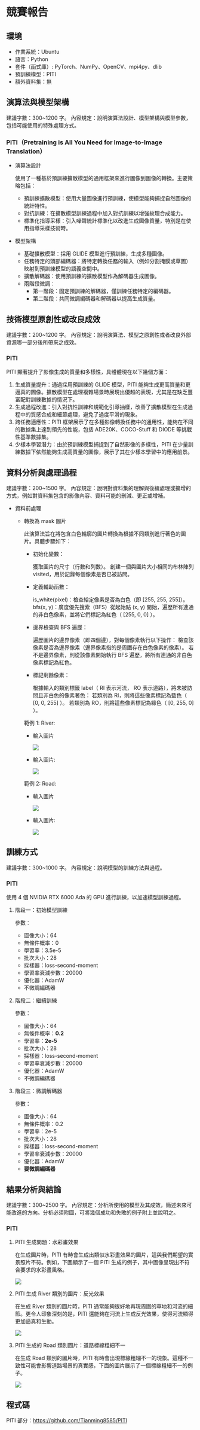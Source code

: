 # 競賽報告

## 環境

- 作業系統：Ubuntu
- 語言：Python
- 套件（函式庫）: PyTorch、NumPy、OpenCV、mpi4py、dlib
- 預訓練模型：PITI
- 額外資料集：無

## 演算法與模型架構

建議字數：300~1200 字。
內容規定：說明演算法設計、模型架構與模型參數，包括可能使用的特殊處理方式。

### PITI（Pretraining is All You Need for Image-to-Image Translation）

- 演算法設計

  使用了一種基於預訓練擴散模型的通用框架來進行圖像到圖像的轉換。主要策略包括：

  - 預訓練擴散模型：使用大量圖像進行預訓練，使模型能夠捕捉自然圖像的統計特性。
  - 對抗訓練：在擴散模型訓練過程中加入對抗訓練以增強紋理合成能力。
  - 標準化指導采樣：引入噪聲統計標準化以改進生成圖像質量，特別是在使用指導采樣技術時。

- 模型架構

  - 基礎擴散模型：採用 GLIDE 模型進行預訓練，生成多種圖像。
  - 任務特定的頭部編碼器：將特定轉換任務的輸入（例如分割掩膜或草圖）映射到預訓練模型的語義空間中。
  - 擴散解碼器：使用預訓練的擴散模型作為解碼器生成圖像。
  - 兩階段微調：
    - 第一階段：固定預訓練的解碼器，僅訓練任務特定的編碼器。
    - 第二階段：共同微調編碼器和解碼器以提高生成質量。

## 技術模型原創性或改良成效

建議字數：200~1200 字。
內容規定：說明演算法、模型之原創性或者改良外部資源哪一部分後所帶來之成效。

### PITI

PITI 顯著提升了影像生成的質量和多樣性，具體體現在以下幾個方面：

1. 生成質量提升：通過採用預訓練的 GLIDE 模型，PITI 能夠生成更高質量和更逼真的圖像。擴散模型在處理複雜場景時展現出優越的表現，尤其是在缺乏豐富配對訓練數據的情況下。
1. 生成過程改進：引入對抗性訓練和規範化引導抽樣，改善了擴散模型在生成過程中的質感合成和細節處理，避免了過度平滑的現象。
1. 跨任務適應性：PITI 框架展示了在多種影像轉換任務中的通用性，能夠在不同的數據集上達到領先的性能，包括 ADE20K、COCO-Stuff 和 DIODE 等挑戰性基準數據集。
1. 少樣本學習潛力：由於預訓練模型捕捉到了自然影像的多樣性，PITI 在少量訓練數據下依然能夠生成高質量的圖像，展示了其在少樣本學習中的應用前景。

## 資料分析與處理過程

建議字數：200~1500 字。
內容規定：說明對資料集的理解與後續處理或擴增的方式，例如對資料集包含的影像內容、資料可能的刪減、更正或增補。

- 資料前處理

  - 轉換為 mask 圖片

    此演算法旨在將包含白色輪廓的圖片轉換為根據不同類別進行著色的圖片。具體步驟如下：

    - 初始化變數：

      獲取圖片的尺寸（行數和列數）。
      創建一個與圖片大小相同的布林陣列 visited，用於記錄每個像素是否已被訪問。

    - 定義輔助函數：

      is_white(pixel)：檢查給定像素是否為白色（即 [255, 255, 255]）。
      bfs(x, y)：廣度優先搜索（BFS）從起始點 (x, y) 開始，遍歷所有連通的非白色像素，並將它們標記為紅色（ [255, 0, 0] ）。

    - 邊界檢查與 BFS 遍歷：

      遍歷圖片的邊界像素（即四個邊），對每個像素執行以下操作：
      檢查該像素是否為邊界像素（邊界像素指的是周圍存在白色像素的像素）。
      若不是邊界像素，則從該像素開始執行 BFS 遍歷，將所有連通的非白色像素標記為紅色。

    - 標記剩餘像素：

      根據輸入的類別標籤 label（ RI 表示河流， RO 表示道路），將未被訪問且非白色的像素著色：
      若類別為 RI，則將這些像素標記為藍色（ [0, 0, 255] ）。
      若類別為 RO，則將這些像素標記為綠色（ [0, 255, 0] ）。

    範例 1: River:

    - 輸入圖片

      ![](./examples/label_img/PRI_RI_1000000.png)

    - 輸入圖片:

      ![](./examples/label_img/PRI_RI_1000000_mask.png)

    範例 2: Road:

    - 輸入圖片

      ![](./examples/label_img/PRI_RO_1000710.png)

    - 輸入圖片:

      ![](./examples/label_img/PRI_RO_1000710_mask.png)

## 訓練方式

建議字數：300~1000 字。
內容規定：說明模型的訓練方法與過程。

### PITI

使用 4 個 NVIDIA RTX 6000 Ada 的 GPU 進行訓練，以加速模型訓練過程。

1. 階段一：初始模型訓練

   參數：

   - 圖像大小：64
   - 無條件概率：0
   - 學習率：3.5e-5
   - 批次大小：28
   - 採樣器：loss-second-moment
   - 學習率衰減步數：20000
   - 優化器：AdamW
   - 不微調編碼器

1. 階段二：繼續訓練

   參數：

   - 圖像大小：64
   - 無條件概率：**0.2**
   - 學習率：**2e-5**
   - 批次大小：28
   - 採樣器：loss-second-moment
   - 學習率衰減步數：20000
   - 優化器：AdamW
   - 不微調編碼器

1. 階段三：微調解碼器

   參數：

   - 圖像大小：64
   - 無條件概率：0.2
   - 學習率：2e-5
   - 批次大小：28
   - 採樣器：loss-second-moment
   - 學習率衰減步數：20000
   - 優化器：AdamW
   - **要微調編碼器**

## 結果分析與結論

建議字數：300~2500 字。
內容規定：分析所使用的模型及其成效，簡述未來可能改進的方向。分析必須附圖，可將幾個成功和失敗的例子附上並說明之。

### PITI

1. PITI 生成問題：水彩畫效果

   在生成圖片時，PITI 有時會生成出類似水彩畫效果的圖片，這與我們期望的實景照片不符。例如，下圖顯示了一個 PITI 生成的例子，其中圖像呈現出不符合要求的水彩畫風格。

   ![](./examples/error/PUB_RO_1000491.jpg)

1. PITI 生成 River 類別的圖片：反光效果

   在生成 River 類別的圖片時，PITI 通常能夠很好地再現周圍的草地和河流的細節。更令人印象深刻的是，PITI 還能夠在河流上生成反光效果，使得河流顯得更加逼真和生動。

   ![](./examples/error/PRI_RI_1000264.jpg)

1. PITI 生成的 Road 類別圖片：道路標線粗細不一

   在生成 Road 類別的圖片時，PITI 有時會出現標線粗細不一的現象。這種不一致性可能會影響道路場景的真實感，下面的圖片展示了一個標線粗細不一的例子。

   ![](./examples/error/PRI_RO_1000693.jpg)

## 程式碼

PITI 部分：https://github.com/Tianming8585/PITI

